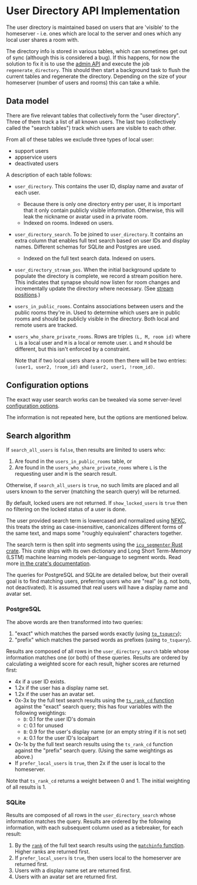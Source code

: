 # User Directory API Implementation

The user directory is maintained based on users that are 'visible' to the homeserver -
i.e. ones which are local to the server and ones which any local user shares a
room with.

The directory info is stored in various tables, which can sometimes get out of
sync (although this is considered a bug). If this happens, for now the
solution to fix it is to use the [admin API](usage/administration/admin_api/background_updates.md#run)
and execute the job `regenerate_directory`. This should then start a background task to
flush the current tables and regenerate the directory. Depending on the size
of your homeserver (number of users and rooms) this can take a while.

## Data model

There are five relevant tables that collectively form the "user directory".
Three of them track a list of all known users. The last two (collectively called
the "search tables") track which users are visible to each other.

From all of these tables we exclude three types of local user:

- support users
- appservice users
- deactivated users

A description of each table follows:

* `user_directory`. This contains the user ID, display name and avatar of each user.
  - Because there is only one directory entry per user, it is important that it
    only contain publicly visible information. Otherwise, this will leak the
    nickname or avatar used in a private room.
  - Indexed on rooms. Indexed on users.

* `user_directory_search`. To be joined to `user_directory`. It contains an extra
  column that enables full text search based on user IDs and display names.
  Different schemas for SQLite and Postgres are used.
  - Indexed on the full text search data. Indexed on users.

* `user_directory_stream_pos`. When the initial background update to populate
  the directory is complete, we record a stream position here. This indicates
  that synapse should now listen for room changes and incrementally update
  the directory where necessary. (See [stream positions](development/synapse_architecture/streams.html).)

* `users_in_public_rooms`. Contains associations between users and the public
  rooms they're in.  Used to determine which users are in public rooms and should
  be publicly visible in the directory. Both local and remote users are tracked.

* `users_who_share_private_rooms`. Rows are triples `(L, M, room id)` where `L`
   is a local user and `M` is a local or remote user. `L` and `M` should be
   different, but this isn't enforced by a constraint.

   Note that if two local users share a room then there will be two entries:
   `(user1, user2, !room_id)` and `(user2, user1, !room_id)`.

## Configuration options

The exact way user search works can be tweaked via some server-level
[configuration options](usage/configuration/config_documentation.md#user_directory).

The information is not repeated here, but the options are mentioned below.

## Search algorithm

If `search_all_users` is `false`, then results are limited to users who:

1. Are found in the `users_in_public_rooms` table, or
2. Are found in the `users_who_share_private_rooms` where `L` is the requesting
   user and `M` is the search result.

Otherwise, if `search_all_users` is `true`, no such limits are placed and all
users known to the server (matching the search query) will be returned.

By default, locked users are not returned. If `show_locked_users` is `true` then
no filtering on the locked status of a user is done.

The user provided search term is lowercased and normalized using [NFKC](https://en.wikipedia.org/wiki/Unicode_equivalence#Normalization),
this treats the string as case-insensitive, canonicalizes different forms of the
same text, and maps some "roughly equivalent" characters together.

The search term is then split into segments using the [`icu_segmenter`
Rust crate](https://crates.io/crates/icu_segmenter). This crate ships with its
own dictionary and Long Short Term-Memory (LSTM) machine learning models
per-language to segment words. Read more [in the crate's
documentation](https://docs.rs/icu/latest/icu/segmenter/struct.WordSegmenter.html#method.new_auto).

The queries for PostgreSQL and SQLite are detailed below, but their overall goal
is to find matching users, preferring users who are "real" (e.g. not bots,
not deactivated). It is assumed that real users will have a display name and
avatar set.

### PostgreSQL

The above words are then transformed into two queries:

1. "exact" which matches the parsed words exactly (using [`to_tsquery`](https://www.postgresql.org/docs/current/textsearch-controls.html#TEXTSEARCH-PARSING-QUERIES));
2. "prefix" which matches the parsed words as prefixes (using `to_tsquery`).

Results are composed of all rows in the `user_directory_search` table whose information
matches one (or both) of these queries. Results are ordered by calculating a weighted
score for each result, higher scores are returned first:

* 4x if a user ID exists.
* 1.2x if the user has a display name set.
* 1.2x if the user has an avatar set.
* 0x-3x by the full text search results using the [`ts_rank_cd` function](https://www.postgresql.org/docs/current/textsearch-controls.html#TEXTSEARCH-RANKING)
  against the "exact" search query; this has four variables with the following weightings:
  * `D`: 0.1 for the user ID's domain
  * `C`: 0.1 for unused
  * `B`: 0.9 for the user's display name (or an empty string if it is not set)
  * `A`: 0.1 for the user ID's localpart
* 0x-1x by the full text search results using the `ts_rank_cd` function against the
  "prefix" search query. (Using the same weightings as above.)
* If `prefer_local_users` is `true`, then 2x if the user is local to the homeserver.

Note that `ts_rank_cd` returns a weight between 0 and 1. The initial weighting of
all results is 1.

### SQLite

Results are composed of all rows in the `user_directory_search` whose information
matches the query. Results are ordered by the following information, with each
subsequent column used as a tiebreaker, for each result:

1. By the [`rank`](https://www.sqlite.org/windowfunctions.html#built_in_window_functions)
   of the full text search results using the [`matchinfo` function](https://www.sqlite.org/fts3.html#matchinfo). Higher
   ranks are returned first.
2. If `prefer_local_users` is `true`, then users local to the homeserver are
   returned first.
3. Users with a display name set are returned first.
4. Users with an avatar set are returned first.
